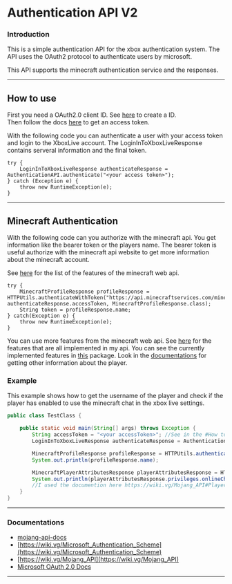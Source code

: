 # Authentication API V2

### Introduction

This is a simple authentication API for the xbox authentication system.
The API uses the OAuth2 protocol to authenticate users by microsoft.

This API supports the minecraft authentication service and the responses.

---

## How to use

First you need a OAuth2.0 client ID. See [here](https://docs.microsoft.com/en-us/azure/active-directory/develop/quickstart-register-app) to create a ID. \
Then follow the docs [here](https://docs.microsoft.com/en-us/azure/active-directory/develop/v2-oauth2-auth-code-flow) to get an access token.

With the following code you can authenticate a user with your access token and login to the XboxLive account. 
The LoginInToXboxLiveResponse contains serveral information and the final token.

```
try {
    LoginInToXboxLiveResponse authenticateResponse = AuthenticationAPI.authenticate("<your access token>");
} catch (Exception e) {
    throw new RuntimeException(e);
}
```

---

## Minecraft Authentication


With the following code can you authorize with the minecraft api. You get information like the bearer token or the players name. 
The bearer token is useful authorize with the minecraft api website to get more information about the minecraft account. 

See [here](https://mojang-api-docs.netlify.app/) for the list of the features of the minecraft web api. 

```
try {
    MinecraftProfileResponse profileResponse = HTTPUtils.authenticateWithToken("https://api.minecraftservices.com/minecraft/profile", authenticateResponse.accessToken, MinecraftProfileResponse.class);
    String token = profileResponse.name; 
} catch(Exception e) {
    throw new RuntimeException(e);
}
```

You can use more features from the minecraft web api. See [here](https://mojang-api-docs.netlify.app/) for the features that are all implemented in my api.
You can see the currently implemented features in [this](https://github.com/ZeusSeinGrossopa/Authentication-API/tree/master/src/main/java/de/zeus/authentication/api/minecraft) package.
Look in the [documentations](#Documentations) for getting other information about the player.


### Example

This example shows how to get the username of the player and check if the player has enabled to use the minecraft chat in the xbox live settings.

```java
public class TestClass {

    public static void main(String[] args) throws Exception {
        String accessToken = "<your accessToken>"; //See in the #How to use step how to get the accessToken
        LoginInToXboxLiveResponse authenticateResponse = AuthenticationAPI.authenticate(accessToken);

        MinecraftProfileResponse profileResponse = HTTPUtils.authenticateWithToken("https://api.minecraftservices.com/minecraft/profile", authenticateResponse.accessToken, MinecraftProfileResponse.class);
        System.out.println(profileResponse.name);

        MinecraftPlayerAttributesResponse playerAttributesResponse = HTTPUtils.authenticateWithToken("https://api.minecraftservices.com/player/attributes", authenticateResponse.accessToken, new MinecraftPlayerAttributesResponse.MinecraftPlayerAttributesRequest(false), MinecraftPlayerAttributesResponse.class);
        System.out.println(playerAttributesResponse.privileges.onlineChat.enabled);
        //I used the documention here https://wiki.vg/Mojang_API#Player_Attributes
    }
}
```

---
### Documentations

- [mojang-api-docs](https://mojang-api-docs.netlify.app/)
- [https://wiki.vg/Microsoft_Authentication_Scheme](https://wiki.vg/Microsoft_Authentication_Scheme)
- [https://wiki.vg/Mojang_API](https://wiki.vg/Mojang_API)
- [Microsoft OAuth 2.0 Docs](https://docs.microsoft.com/en-us/azure/active-directory/develop/v2-oauth2-auth-code-flow)

----